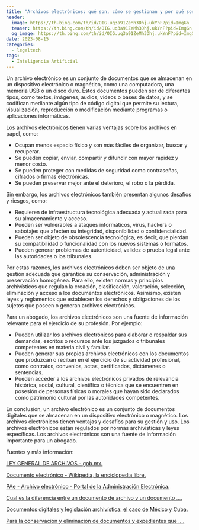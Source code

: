 ```yaml
---
title: "Archivos electrónicos: qué son, cómo se gestionan y por qué son importantes"
header:
  image: https://th.bing.com/th/id/OIG.uq3a91ZeMh3Dhj.ukYnF?pid=ImgGn
  teaser: https://th.bing.com/th/id/OIG.uq3a91ZeMh3Dhj.ukYnF?pid=ImgGn
  og_image: https://th.bing.com/th/id/OIG.uq3a91ZeMh3Dhj.ukYnF?pid=ImgGn
date: 2023-08-15
categories:
  - legaltech
tags:
  - Inteligencia Artificial
---
```


Un archivo electrónico es un conjunto de documentos que se almacenan en un dispositivo electrónico o magnético, como una computadora, una memoria USB o un disco duro. Estos documentos pueden ser de diferentes tipos, como textos, imágenes, audios, videos o bases de datos, y se codifican mediante algún tipo de código digital que permite su lectura, visualización, reproducción o modificación mediante programas o aplicaciones informáticas.

Los archivos electrónicos tienen varias ventajas sobre los archivos en papel, como:

- Ocupan menos espacio físico y son más fáciles de organizar, buscar y recuperar.
- Se pueden copiar, enviar, compartir y difundir con mayor rapidez y menor costo.
- Se pueden proteger con medidas de seguridad como contraseñas, cifrados o firmas electrónicas.
- Se pueden preservar mejor ante el deterioro, el robo o la pérdida.

Sin embargo, los archivos electrónicos también presentan algunos desafíos y riesgos, como:

- Requieren de infraestructura tecnológica adecuada y actualizada para su almacenamiento y acceso.
- Pueden ser vulnerables a ataques informáticos, virus, hackers o sabotajes que afecten su integridad, disponibilidad o confidencialidad.
- Pueden ser objeto de obsolescencia tecnológica, es decir, que pierdan su compatibilidad o funcionalidad con los nuevos sistemas o formatos.
- Pueden generar problemas de autenticidad, validez o prueba legal ante las autoridades o los tribunales.

Por estas razones, los archivos electrónicos deben ser objeto de una gestión adecuada que garantice su conservación, administración y preservación homogénea. Para ello, existen normas y principios archivísticos que regulan la creación, clasificación, valoración, selección, eliminación y acceso a los documentos electrónicos. Asimismo, existen leyes y reglamentos que establecen los derechos y obligaciones de los sujetos que poseen o generan archivos electrónicos.

Para un abogado, los archivos electrónicos son una fuente de información relevante para el ejercicio de su profesión. Por ejemplo:

- Pueden utilizar los archivos electrónicos para elaborar o respaldar sus demandas, escritos o recursos ante los juzgados o tribunales competentes en materia civil y familiar.
- Pueden generar sus propios archivos electrónicos con los documentos que produzcan o reciban en el ejercicio de su actividad profesional, como contratos, convenios, actas, certificados, dictámenes o sentencias.
- Pueden acceder a los archivos electrónicos privados de relevancia histórica, social, cultural, científica o técnica que se encuentren en posesión de personas físicas o morales que hayan sido declarados como patrimonio cultural por las autoridades competentes.

En conclusión, un archivo electrónico es un conjunto de documentos digitales que se almacenan en un dispositivo electrónico o magnético. Los archivos electrónicos tienen ventajas y desafíos para su gestión y uso. Los archivos electrónicos están regulados por normas archivísticas y leyes específicas. Los archivos electrónicos son una fuente de información importante para un abogado.

Fuentes y más información:

[LEY GENERAL DE ARCHIVOS - gob.mx. ](https://www.gob.mx/cms/uploads/attachment/file/447395/LGAredise_o.pdf)

[Documento electrónico - Wikipedia, la enciclopedia libre. ](https://es.wikipedia.org/wiki/Documento_electr%C3%B3nico)

[PAe - Archivo electrónico - Portal de la Administración Electrónica. ](https://administracionelectronica.gob.es/pae_Home/pae_Estrategias/Archivo_electronico.html)

[Cual es la diferencia entre un documento de archivo y un documento .... ](https://respuestacorta.com.mx/cual-es-la-diferencia-entre-un-documento-de-archivo-y-un-documento-electronico)

[Documentos digitales y legislación archivística: el caso de México y Cuba. ](https://www.scielo.org.mx/scielo.php?script=sci_arttext&pid=S0187-358X2022000100007)

[Para la conservación y eliminación de documentos y expedientes que .... ](https://datos-personales.scjn.gob.mx/sites/default/files/medidas-de-seguridad/Gu%C3%ADa_conservaci%C3%B3n_eliminaci%C3%B3n_dp_v290921.pdf)
